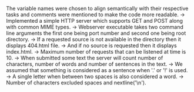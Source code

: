 The variable names were chosen to align semantically with their respective tasks and comments were mentioned to make the code more readable.
-> Implemented a simple HTTP server which supports GET and POST along with common MIME types.
-> Webserver executable takes two command line arguments the first one being port number and second one being root directory.
-> If a requested source is not available in the directory then it displays 404.html file.
-> And if no source is requested then it displays index.html.
-> Maximum number of requests that can be listened at time is 10.
-> When submitted some text the server will count number of characters, number of words and number of sentences in the text.
-> We assumed that something is considered as a sentence when '.' or '!' is used.
-> A single letter when between two spaces is also considered a word.
-> Number of characters excluded spaces and nextline('\n').
